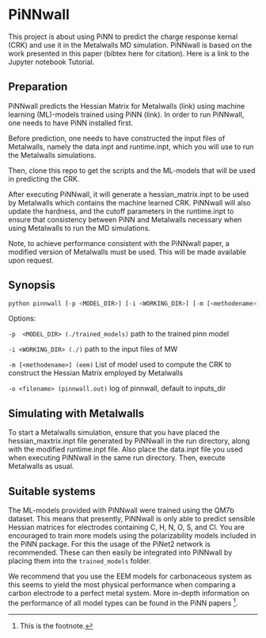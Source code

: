 # PiNNwall

This project is about using PiNN to predict the charge response kernal (CRK) and use it in the Metalwalls MD simulation. PiNNwall is based on the work presented in this paper (bibtex here for citation). Here is a link to the Jupyter notebook Tutorial.

## Preparation

PiNNwall predicts the Hessian Matrix for Metalwalls (link) using machine learning (ML)-models trained using PiNN (link). In order to run PiNNwall, one needs to have PiNN installed first.

Before prediction, one needs to have constructed the input files of Metalwalls, namely the data.inpt and runtime.inpt, which you will use to run the Metalwalls simulations.

Then, clone this repo to get the scripts and the ML-models that will be used in predicting the CRK.

After executing PiNNwall, it will generate a hessian_matrix.inpt to be used by Metalwalls which contains the machine learned CRK. PiNNwall will also update the hardness, and the cutoff parameters in the runtime.inpt to ensure that consistency between PiNN and Metalwalls necessary when using Metalwalls to run the MD simulations.

Note, to achieve performance consistent with the PiNNwall paper, a modified version of Metalwalls must be used. This will be made available upon request.

## Synopsis

```python
python pinnwall [-p <MODEL_DIR>] [-i <WORKING_DIR>] [-m [<methodename>]] [-o <filename>]
```

Options:

`-p  <MODEL_DIR> (./trained_models)`
path to the trained pinn model

`-i <WORKING_DIR> (./)`
path to the input files of MW

`-m [<methodename>] (eem)`
List of model used to compute the CRK to construct the Hessian Matrix employed by Metalwalls

`-o <filename> (pinnwall.out)`
log of pinnwall, default to inputs_dir

## Simulating with Metalwalls

To start a Metalwalls simulation, ensure that you have placed the hessian_maxtrix.inpt file generated by PiNNwall in the run directory, along with the modified runtime.inpt file. Also place the data.inpt file you used when executing PiNNwall in the same run directory. Then, execute Metalwalls as usual.

## Suitable systems

The ML-models provided with PiNNwall were trained using the QM7b dataset. This means that presently, PiNNwall is only able to predict sensible Hessian matrices for electrodes containing C, H, N, O, S, and Cl. You are encouraged to train more models using the polarizability models included in the PiNN package. For this the usage of the PiNet2 network is recommended. These can then easily be integrated into PiNNwall by placing them into the `trained_models` folder.

We recommend that you use the EEM models for carbonaceous system as this seems to yield the most physical performance when comparing a carbon electrode to a perfect metal system. More in-depth information on the performance of all model types can be found in the PiNN papers [^1].

[^1]: This is the footnote.
